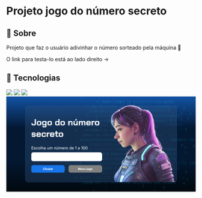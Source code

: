 <h1>Projeto jogo do número secreto</h1>

<h2>🔖 Sobre</h2>
<p>Projeto que faz o usuário adivinhar o número sorteado pela máquina 🤖</p>
<p>O link para testa-lo está ao lado direito -></p>

## 🚀 Tecnologias
<div>
  <img src="https://img.shields.io/badge/HTML-239120?style=for-the-badge&logo=html5&logoColor=white">
  <img src="https://img.shields.io/badge/CSS-239120?&style=for-the-badge&logo=css3&logoColor=white">
  <img src="https://img.shields.io/badge/JavaScript-F7DF1E?style=for-the-badge&logo=javascript&logoColor=black">
</div>

<img src="img/projetoFuncionando.png" alt="Projeto Logo" />